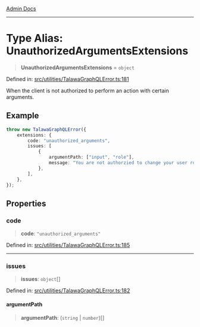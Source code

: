 [Admin Docs](/)

***

# Type Alias: UnauthorizedArgumentsExtensions

> **UnauthorizedArgumentsExtensions** = `object`

Defined in: [src/utilities/TalawaGraphQLError.ts:181](https://github.com/gautam-divyanshu/talawa-api/blob/de42235531e11387f0ad0479547630845dbc8b37/src/utilities/TalawaGraphQLError.ts#L181)

When the client is not authorized to perform an action with certain arguments.

## Example

```ts
throw new TalawaGraphQLError({
	extensions: {
		code: "unauthorized_arguments",
		issues: [
			{
				argumentPath: ["input", "role"],
				message: "You are not authorzied to change your user role.",
			},
		],
	},
});
```

## Properties

### code

> **code**: `"unauthorized_arguments"`

Defined in: [src/utilities/TalawaGraphQLError.ts:185](https://github.com/gautam-divyanshu/talawa-api/blob/de42235531e11387f0ad0479547630845dbc8b37/src/utilities/TalawaGraphQLError.ts#L185)

***

### issues

> **issues**: `object`[]

Defined in: [src/utilities/TalawaGraphQLError.ts:182](https://github.com/gautam-divyanshu/talawa-api/blob/de42235531e11387f0ad0479547630845dbc8b37/src/utilities/TalawaGraphQLError.ts#L182)

#### argumentPath

> **argumentPath**: (`string` \| `number`)[]
